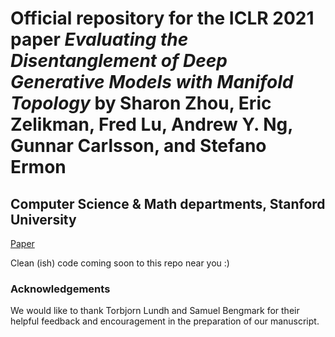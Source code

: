 # Official repository for the ICLR 2021 paper _Evaluating the Disentanglement of Deep Generative Models with Manifold Topology_ by Sharon Zhou, Eric Zelikman, Fred Lu, Andrew Y. Ng, Gunnar Carlsson, and Stefano Ermon
## Computer Science & Math departments, Stanford University

[Paper](https://arxiv.org/abs/2006.03680)

Clean (ish) code coming soon to this repo near you :)

### Acknowledgements
We would like to thank Torbjorn Lundh and Samuel Bengmark for their helpful feedback and encouragement in the preparation of our manuscript.
